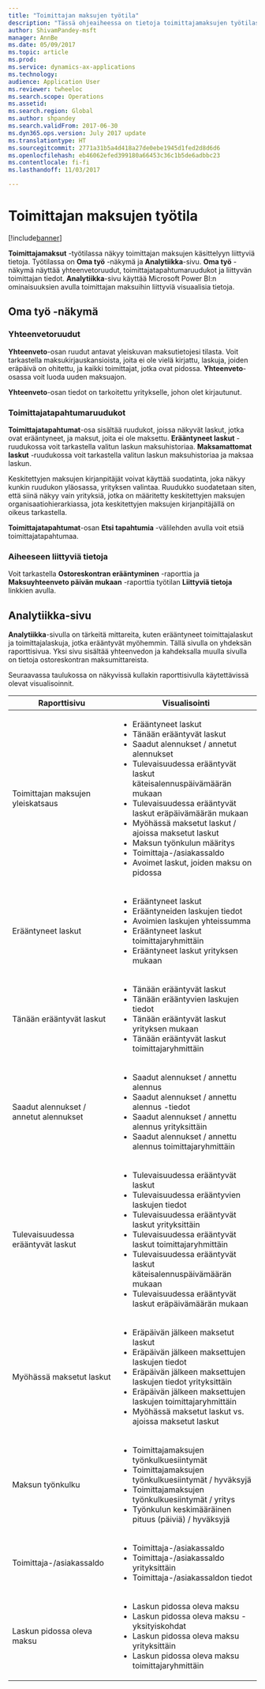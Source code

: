 ```yaml
---
title: "Toimittajan maksujen työtila"
description: "Tässä ohjeaiheessa on tietoja toimittajamaksujen työtilasta. Toimittajamaksujen työtilassa näkyy toimittajan maksujen käsittelyyn liittyviä tietoja."
author: ShivamPandey-msft
manager: AnnBe
ms.date: 05/09/2017
ms.topic: article
ms.prod: 
ms.service: dynamics-ax-applications
ms.technology: 
audience: Application User
ms.reviewer: twheeloc
ms.search.scope: Operations
ms.assetid: 
ms.search.region: Global
ms.author: shpandey
ms.search.validFrom: 2017-06-30
ms.dyn365.ops.version: July 2017 update
ms.translationtype: HT
ms.sourcegitcommit: 2771a31b5a4d418a27de0ebe1945d1fed2d8d6d6
ms.openlocfilehash: eb46062efed399180a66453c36c1b5de6adbbc23
ms.contentlocale: fi-fi
ms.lasthandoff: 11/03/2017

---
```


# <a name="vendor-payments-workspace"></a>Toimittajan maksujen työtila

[!include[banner](../includes/banner.md)]

**Toimittajamaksut** -työtilassa näkyy toimittajan maksujen käsittelyyn liittyviä tietoja. Työtilassa on **Oma työ** -näkymä ja **Analytiikka**-sivu. **Oma työ** -näkymä näyttää yhteenvetoruudut, toimittajatapahtumaruudukot ja liittyvän toimittajan tiedot. **Analytiikka**-sivu käyttää Microsoft Power BI:n ominaisuuksien avulla toimittajan maksuihin liittyviä visuaalisia tietoja.

## <a name="my-work-view"></a>Oma työ -näkymä

### <a name="summary-tiles"></a>Yhteenvetoruudut

**Yhteenveto**-osan ruudut antavat yleiskuvan maksutietojesi tilasta. Voit tarkastella maksukirjauskansioista, joita ei ole vielä kirjattu, laskuja, joiden eräpäivä on ohitettu, ja kaikki toimittajat, jotka ovat pidossa. **Yhteenveto**-osassa voit luoda uuden maksuajon.

**Yhteenveto**-osan tiedot on tarkoitettu yritykselle, johon olet kirjautunut.

### <a name="vendor-transactions-grids"></a>Toimittajatapahtumaruudukot

**Toimittajatapahtumat**-osa sisältää ruudukot, joissa näkyvät laskut, jotka ovat erääntyneet, ja maksut, joita ei ole maksettu. **Erääntyneet laskut** -ruudukossa voit tarkastella valitun laskun maksuhistoriaa. **Maksamattomat laskut** -ruudukossa voit tarkastella valitun laskun maksuhistoriaa ja maksaa laskun.

Keskitettyjen maksujen kirjanpitäjät voivat käyttää suodatinta, joka näkyy kunkin ruudukon yläosassa, yrityksen valintaa. Ruudukko suodatetaan siten, että siinä näkyy vain yrityksiä, jotka on määritetty keskitettyjen maksujen organisaatiohierarkiassa, jota keskitettyjen maksujen kirjanpitäjällä on oikeus tarkastella.

**Toimittajatapahtumat**-osan **Etsi tapahtumia** -välilehden avulla voit etsiä toimittajatapahtumaa.

### <a name="related-information"></a>Aiheeseen liittyviä tietoja

Voit tarkastella **Ostoreskontran erääntyminen** -raporttia ja **Maksuyhteenveto päivän mukaan** -raporttia työtilan **Liittyviä tietoja** linkkien avulla.

## <a name="analytics-page"></a>Analytiikka-sivu

**Analytiikka**-sivulla on tärkeitä mittareita, kuten erääntyneet toimittajalaskut ja toimittajalaskuja, jotka erääntyvät myöhemmin. Tällä sivulla on yhdeksän raporttisivua. Yksi sivu sisältää yhteenvedon ja kahdeksalla muulla sivulla on tietoja ostoreskontran maksumittareista.

Seuraavassa taulukossa on näkyvissä kullakin raporttisivulla käytettävissä olevat visualisoinnit.

| Raporttisivu | Visualisointi |
|-------------|---------------|
| Toimittajan maksujen yleiskatsaus | <ul><li>Erääntyneet laskut</li><li>Tänään erääntyvät laskut</li><li>Saadut alennukset / annetut alennukset</li><li>Tulevaisuudessa erääntyvät laskut käteisalennuspäivämäärän mukaan</li><li>Tulevaisuudessa erääntyvät laskut eräpäivämäärän mukaan</li><li>Myöhässä maksetut laskut / ajoissa maksetut laskut</li><li>Maksun työnkulun määritys</li><li>Toimittaja-/asiakassaldo</li><li>Avoimet laskut, joiden maksu on pidossa</li></ul> |
| Erääntyneet laskut | <ul><li>Erääntyneet laskut</li><li>Erääntyneiden laskujen tiedot</li><li>Avoimien laskujen yhteissumma</li><li>Erääntyneet laskut toimittajaryhmittäin</li><li>Erääntyneet laskut yrityksen mukaan</li></ul> |
| Tänään erääntyvät laskut | <ul><li>Tänään erääntyvät laskut</li><li>Tänään erääntyvien laskujen tiedot</li><li>Tänään erääntyvät laskut yrityksen mukaan</li><li>Tänään erääntyvät laskut toimittajaryhmittäin</li></ul> |
| Saadut alennukset / annetut alennukset | <ul><li>Saadut alennukset / annettu alennus</li><li>Saadut alennukset / annettu alennus -tiedot</li><li>Saadut alennukset / annettu alennus yrityksittäin</li><li>Saadut alennukset / annettu alennus toimittajaryhmittäin</li></ul> |
| Tulevaisuudessa erääntyvät laskut | <ul><li>Tulevaisuudessa erääntyvät laskut</li><li>Tulevaisuudessa erääntyvien laskujen tiedot</li><li>Tulevaisuudessa erääntyvät laskut yrityksittäin</li><li>Tulevaisuudessa erääntyvät laskut toimittajaryhmittäin</li><li>Tulevaisuudessa erääntyvät laskut käteisalennuspäivämäärän mukaan</li><li>Tulevaisuudessa erääntyvät laskut eräpäivämäärän mukaan</li></ul> |
| Myöhässä maksetut laskut | <ul><li>Eräpäivän jälkeen maksetut laskut</li><li>Eräpäivän jälkeen maksettujen laskujen tiedot</li><li>Eräpäivän jälkeen maksettujen laskujen tiedot yrityksittäin</li><li>Eräpäivän jälkeen maksettujen laskujen toimittajaryhmittäin</li><li>Myöhässä maksetut laskut vs. ajoissa maksetut laskut</li></ul> |
| Maksun työnkulku | <ul><li>Toimittajamaksujen työnkulkuesiintymät</li><li>Toimittajamaksujen työnkulkuesiintymät / hyväksyjä</li><li>Toimittajamaksujen työnkulkuesiintymät / yritys</li><li>Työnkulun keskimääräinen pituus (päiviä) / hyväksyjä</li></ul> |
| Toimittaja-/asiakassaldo | <ul><li>Toimittaja-/asiakassaldo</li><li>Toimittaja-/asiakassaldo yrityksittäin</li><li>Toimittaja-/asiakassaldon tiedot</li></ul> |
| Laskun pidossa oleva maksu | <ul><li>Laskun pidossa oleva maksu</li><li>Laskun pidossa oleva maksu -yksityiskohdat</li><li>Laskun pidossa oleva maksu yrityksittäin</li><li>Laskun pidossa oleva maksu toimittajaryhmittäin</li></ul> |

